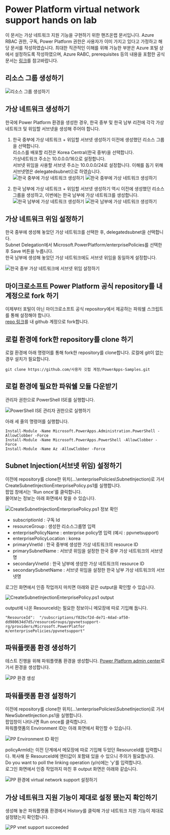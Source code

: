 # Power Platform virtual network support hands on lab

이 문서는 가상 네트워크 지원 기능을 구현하기 위한 핸즈온랩 문서입니다. Azure RBAC 권한, 구독, Power Platform 권한은 사용자가 이미 가지고 있다고 가정하고 해당 문서를 작성하였습니다. 최대한 직관적인 이해를 위해 가능한 부분은 Azure 포털 상에서 설정하도록 작성하였으며, Azure RABC, prerequisites 등의 내용을 포함한 공식 문서는 [링크](https://learn.microsoft.com/ko-kr/power-platform/admin/vnet-support-setup-configure?tabs=new)를 참고바랍니다.


리소스 그룹 생성하기
-----
![리소스 그룹 생성하기](screenshots/create%20a%20resource%20group.png)
  
가상 네트워크 생성하기
-----
한국에 Power Platform 환경을 생성한 경우, 한국 중부 및 한국 남부 리전에 각각 가상 네트워크 및 위임할 서브넷을 생성해 주어야 합니다.
   1. 한국 중부에 가상 네트워크 + 위임할 서브넷 생성하기
   이전에 생성했던 리소스 그룹을 선택합니다.  
   리소스를 배포할 리전은 Korea Central(한국 중부)을 선택합니다.  
   가상네트워크 주소는 10.0.0.0/16으로 설정합니다.  
   서브넷 위임을 사용할 서브넷 주소는 10.0.0.0/24로 설정합니다. 이해를 돕기 위해 서브넷명은 delegatedsubnet으로 하였습니다.
   ![한국 중부에 가상 네트워크 생성하기](screenshots/create-a-vnet-in-koreacentral-region.png)
   ![한국 중부에 가상 네트워크 생성하기](screenshots/koreacentral-vnet-ipaddress.png)
   
   2. 한국 남부에 가상 네트워크 + 위임할 서브넷 생성하기
   역시 이전에 생성했던 리소스 그룹을 생성하고, 이번에는 한국 남부에 가상 네트워크를 생성합니다.
   ![한국 남부에 가상 네트워크 생성하기](screenshots/create-a-vnet-in-koreasouth-region.png)
   ![한국 남부에 가상 네트워크 생성하기](screenshots/koreasouth-vnet-ipaddress.png)

가상 네트워크 위임 설정하기
-----
한국 중부에 생성해 놓았던 가상 네트워크를 선택한 후, delegatedsubnet을 선택합니다.  
Subnet Delegation에서 Microsoft.PowerPlatform/enterprisePolicies를 선택한 후 Save 버튼을 누릅니다.  
한국 남부에 생성해 놓았던 가상 네트워크에도 서브넷 위임을 동일하게 설정합니다.  

![한국 중부 가상 네트워크에 서브넷 위임 설정하기](screenshots/ppkrcvnet-subnetdelegation.png)
  
마이크로소프트 Power Platform 공식 repository를 내 계정으로 fork 하기
-----
이제부터 포털이 아닌 마이크로소프트 공식 repository에서 제공하는 파워쉘 스크립트를 통해 설정해야 합니다.  
[repo 링크](https://github.com/microsoft/PowerApps-Samples/tree/master)를 내 github 계정으로 fork합니다.  

로컬 환경에 fork한 repository를 clone 하기
-----
로컬 환경에 아래 명령어를 통해 fork한 repository를 clone합니다. 로컬에 git이 없는 경우 설치가 필요합니다.  
``` 
git clone https://github.com/사용자 깃헙 계정/PowerApps-Samples.git 
```

로컬 환경에 필요한 파워쉘 모듈 다운받기
-----
관리자 권한으로 PowerShell ISE를 실행합니다.  
  
![PowerShell ISE 관리자 권한으로 실행하기](screenshots/powershellise.png)
  
아래 세 줄의 명령어를 실행합니다.  
```
Install-Module -Name Microsoft.PowerApps.Administration.PowerShell -AllowClobber -Force
Install-Module -Name Microsoft.PowerApps.PowerShell -AllowClobber -Force
Install-Module -Name Az -AllowClobber -Force
```
  
Subnet Injection(서브넷 위임) 설정하기
-----
이전에 repository를 clone한 위치(...\enterprisePolicies\SubnetInjection)로 가서 CreateSubnetInjectionEnterprisePolicy.ps1를 실행합니다.  
팝업 창에서는 'Run once'를 클릭합니다.  
물어보는 정보는 아래 화면에서 찾을 수 있습니다.  
  
![CreateSubnetInjectionEnterprisePolicy.ps1 정보 확인](screenshots/subnetinjection.png)
* subscriptionId : 구독 Id  
* resourceGroup : 생성한 리소스그룹명 입력  
* enterprisePolicyName : enterprise policy명 입력 (예시 : ppvnetsupport)  
* enterprisePolicyLocation : korea  
* primaryVnetId : 한국 중부에 생성한 가상 네트워크의 resource ID  
* primarySubnetName : 서브넷 위임을 설정한 한국 중부 가상 네트워크의 서브넷명  
* secondaryVnetId : 한국 남부에 생성한 가상 네트워크의 resource ID  
* secondarySubnetName : 서브넷 위임을 설정한 한국 남부 가상 네트워크의 서브넷명  
  
로그인 화면에서 인증 작업까지 마치면 아래와 같은 output을 확인할 수 있습니다.  
  
![CreateSubnetInjectionEnterprisePolicy.ps1 output](screenshots/subnetinjectionoutput.png)
  
output에 나온 ResourceId는 필요한 정보이니 메모장에 따로 기입해 둡니다.
```
"ResourceId":  "/subscriptions/f82bcf2d-de71-4dad-af50-dd980634d7d5/resourceGroups/ppvnetsupport-rg/providers/Microsoft.PowerPlatfor
m/enterprisePolicies/ppvnetsupport"
```
  
파워플랫폼 환경 생성하기
-----
테스트 진행을 위해 파워플랫폼 환경을 생성합니다. [Power Platform admin center](https://admin.powerplatform.microsoft.com/home)로 가서 환경을 생성합니다.  
  
![PP 환경 생성](screenshots/createppenvironment.png)

파워플랫폼 환경 설정하기
-----
이전에 repository를 clone한 위치(...\enterprisePolicies\SubnetInjection)로 가서 NewSubnetInjection.ps1을 실행합니다.  
팝업창이 나타나면 Run once를 클릭합니다.  
파워플랫폼의 Environment ID는 아래 화면에서 확인할 수 있습니다.  
  
![PP Environment ID 확인](screenshots/ppenvironmentid.png)  
  
policyArmId는 이전 단계에서 메모장에 따로 기입해 두었던 ResourceId를 입력합니다. 복사해 둔 ResourceId에 엔터값이 포함돼 있을 수 있으니 주의가 필요합니다.  
Do you want to poll the linking operation (y/n)에는 'y'를 입력합니다.  
로그인 화면에서 인증 작업까지 마친 후 output 화면은 아래와 같습니다.  
  
![PP 환경에 virtual network support 설정하기](screenshots/newsubnetinjectionoutput.png)

가상 네트워크 지원 기능이 제대로 설정 됐는지 확인하기
-----
생성해 놓은 파워플랫폼 환경에서 History를 클릭해 가상 네트워크 지원 기능이 제대로 설정됐는지 확인합니다.  
  
![PP vnet support succeeded](screenshots/ppvnetsupportsucceeded.png)